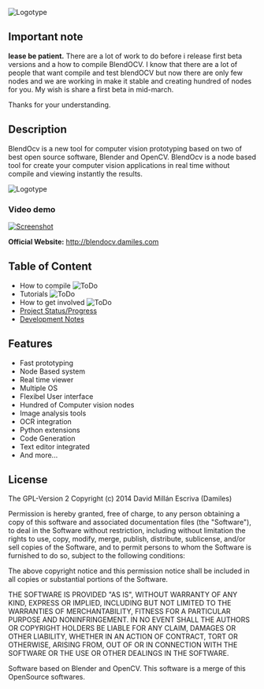 ![Logotype](http://blendocv.damiles.com/wp-content/themes/Damiles/img/logo.png)

Important note
--------------
**lease be patient.** There are a lot of work to do before i release first beta versions and a how to compile BlendOCV. 
I know that there are a lot of people that want compile and test blendOCV but now there are only few nodes and we are working in make it stable and creating hundred of nodes for you.
My wish is share a first beta in mid-march.

Thanks for your understanding.


Description
-----------

BlendOcv is a new tool for computer vision prototyping based on two of best open source software, Blender and OpenCV.
BlendOcv is a node based tool for create your computer vision applications in real time without compile and viewing instantly the results.

![Logotype](http://blendocv.damiles.com/wp-content/uploads/2013/12/bocv.jpg)

### Video demo
[![Screenshot](http://img.youtube.com/vi/1aAh1Cmlguc/0.jpg)](http://youtu.be/1aAh1Cmlguc)

**Official Website:** http://blendocv.damiles.com
 

Table of Content
----------------

- How to compile ![ToDo](http://damiles.com/todo.png "ToDo") 
- Tutorials ![ToDo](http://damiles.com/todo.png "ToDo") 
- How to get involved ![ToDo](http://damiles.com/todo.png "ToDo") 
- [Project Status/Progress](https://github.com/damiles/blendocv/wiki/Project-Status)
- [Development Notes](https://github.com/damiles/blendocv/wiki/Development-Notes)


Features
--------

- Fast prototyping
- Node Based system
- Real time viewer
- Multiple OS
- Flexibel User interface
- Hundred of Computer vision nodes
- Image analysis tools
- OCR integration
- Python extensions
- Code Generation
- Text editor integrated
- And more...

License
-------

The GPL-Version 2
Copyright (c) 2014  David Millán Escriva (Damiles)

Permission is hereby granted, free of charge, to any person obtaining a copy of this software and associated documentation files (the "Software"), to deal in the Software without restriction, including without limitation the rights to use, copy, modify, merge, publish, distribute, sublicense, and/or sell copies of the Software, and to permit persons to whom the Software is furnished to do so, subject to the following conditions:

The above copyright notice and this permission notice shall be included in all copies or substantial portions of the Software.

THE SOFTWARE IS PROVIDED "AS IS", WITHOUT WARRANTY OF ANY KIND, EXPRESS OR IMPLIED, INCLUDING BUT NOT LIMITED TO THE WARRANTIES OF MERCHANTABILITY, FITNESS FOR A PARTICULAR PURPOSE AND NONINFRINGEMENT. IN NO EVENT SHALL THE AUTHORS OR COPYRIGHT HOLDERS BE LIABLE FOR ANY CLAIM, DAMAGES OR OTHER LIABILITY, WHETHER IN AN ACTION OF CONTRACT, TORT OR OTHERWISE, ARISING FROM, OUT OF OR IN CONNECTION WITH THE SOFTWARE OR THE USE OR OTHER DEALINGS IN THE SOFTWARE.

Software based on Blender and OpenCV. This software is a merge of this OpenSource softwares.